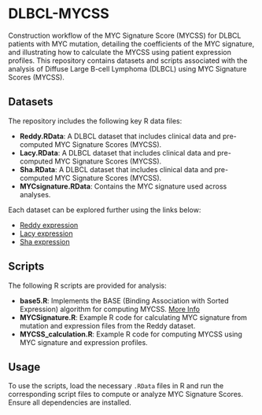# DLBCL-MYCSS
Construction workflow of the MYC Signature Score (MYCSS) for DLBCL patients with MYC mutation, detailing the coefficients of the MYC signature, and illustrating how to calculate the MYCSS using patient expression profiles.
This repository contains datasets and scripts associated with the analysis of Diffuse Large B-cell Lymphoma (DLBCL) using MYC Signature Scores (MYCSS).

## Datasets

The repository includes the following key R data files:

- **Reddy.RData**: A DLBCL dataset that includes clinical data and pre-computed MYC Signature Scores (MYCSS).
- **Lacy.RData**: A DLBCL dataset that includes clinical data and pre-computed MYC Signature Scores (MYCSS).
- **Sha.RData**: A DLBCL dataset that includes clinical data and pre-computed MYC Signature Scores (MYCSS).
- **MYCsignature.RData**: Contains the MYC signature used across analyses.

Each dataset can be explored further using the links below:
- [Reddy expression](https://drive.google.com/file/d/1tIQRDnmyG40d3mfgosoXh7SYAu8YQ9Ec/view?usp=drive_link)
- [Lacy expression](https://drive.google.com/file/d/1pUhxctIJzIIU2kzcmWhadpSj-i5wAS2f/view?usp=drive_link)
- [Sha expression](https://drive.google.com/file/d/1nlWELMCzIE-x-cjJ0cZ59JQZ46q1PsBw/view?usp=drive_link)

## Scripts

The following R scripts are provided for analysis:

- **base5.R**: Implements the BASE (Binding Association with Sorted Expression) algorithm for computing MYCSS. [More Info](https://pubmed.ncbi.nlm.nih.gov/18021409/)
- **MYCSignature.R**: Example R code for calculating MYC signature from mutation and expression files from the Reddy dataset.
- **MYCSS_calculation.R**: Example R code for computing MYCSS using MYC signature and expression profiles.

## Usage

To use the scripts, load the necessary `.RData` files in R and run the corresponding script files to compute or analyze MYC Signature Scores. Ensure all dependencies are installed.
